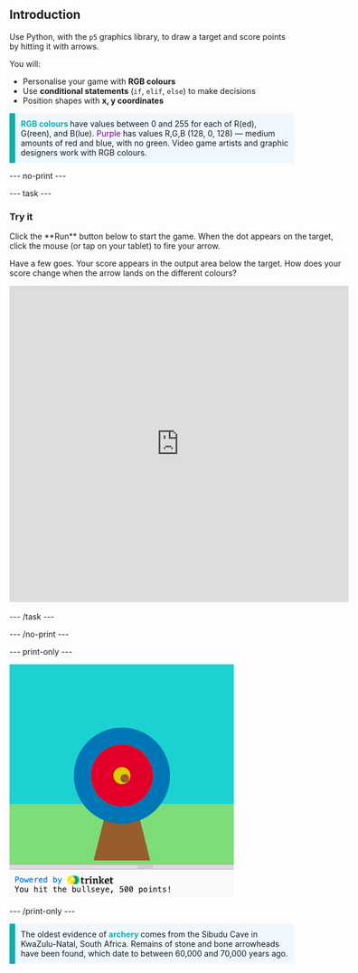 ## Introduction

Use Python, with the `p5` graphics library, to draw a target and score points by hitting it with arrows.

You will:
 + Personalise your game with **RGB colours**
 + Use **conditional statements** (`if`, `elif`, `else`) to make decisions
 + Position shapes with **x, y coordinates**

 <p style="border-left: solid; border-width:10px; border-color: #0faeb0; background-color: aliceblue; padding: 10px;">
 <span style="color: #0faeb0; font-weight: bold;"> RGB colours </span> have values between 0 and 255 for each of R(ed), G(reen), and B(lue). <span style="color: #800080;">Purple</span> has values R,G,B (128, 0, 128) — medium amounts of red and blue, with no green. Video game artists and graphic designers work with RGB colours. 
</p>

--- no-print ---

--- task ---

### Try it
<div style="display: flex; flex-wrap: wrap">
<div style="flex-basis: 175px; flex-grow: 1">  
Click the **Run** button below to start the game. When the dot appears on the target, click the mouse (or tap on your tablet) to fire your arrow. 

Have a few goes. Your score appears in the output area below the target. How does your score change when the arrow lands on the different colours? 
  <iframe src="https://trinket.io/embed/python/f686c82d8a?outputOnly=true" width="600" height="560" frameborder="0" marginwidth="0" marginheight="0" allowfullscreen>
  </iframe>
</div>
</div>

--- /task ---

--- /no-print ---

--- print-only ---

![Completed project.](images/yellow-points.png)

--- /print-only ---

<p style="border-left: solid; border-width:10px; border-color: #0faeb0; background-color: aliceblue; padding: 10px;">
The oldest evidence of <span style="color: #0faeb0; font-weight: bold;"> archery </span> comes from the Sibudu Cave in KwaZulu-Natal, South Africa. Remains of stone and bone arrowheads have been found, which date to between 60,000 and 70,000 years ago. 
</p>
